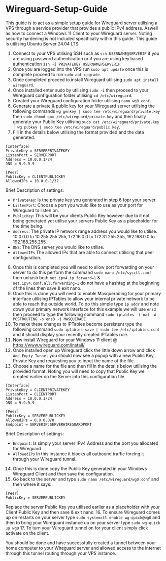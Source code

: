 # Wireguard-Setup-Guide
This guide is to act as a simple setup guide for Wireguard server utilising a VPS through a service provider that provides a public IPv4 address. Aswell as how to connect a Windows 11 Client to your Wireguard server. Noting security hardening is not included specifically within this guide. This guide is utilising Ubuntu Server 24.04 LTS.

1. Connect to your VPS utilising SSH such as ```ssh USERNAME@SERVERIP``` if you are using password authentication or if you are using key based authentication ```ssh -i PRIVATEKEY USERNAME@SERVERIP```.
2. Once you are logged into the VPS run ```sudo apt update``` once this is complete proceed to run ```sudo apt upgrade```.
3. Once completed proceed to install Wireguard utilising ```sudo apt install wireguard```.
4. Once installed enter sudo by utilising ```sudo -i``` then proceed to your Wireguard configuration folder utilising ```cd /etc/wireguard```.
5. Created your Wireguard configuration folder utilising ```nano wg0.conf```.
6. Generate a private & public key for your Wireguard server utilising the following commands ```wg genkey | sudo tee /etc/wireguard/private.key``` then ```sudo chmod go= /etc/wireguard/private.key``` and then finally generate your Public Key utilising ```sudo cat /etc/wireguard/private.key | wg pubkey | sudo tee /etc/wireguard/public.key```.
7. Fill in the details below utilising the format provided and the data generated.
```
[Interface]
PrivateKey = SERVERPRIVATEKEY
ListenPort = SERVERPORT
Address = 10.0.0.1/24
DNS = 9.9.9.9

[Peer]
PublicKey = CLIENTPUBLICKEY
AllowedIPs = 10.0.0.1/32
```
Brief Description of settings:
- `PrivateKey`: Is the private key you generated in step 6 fopr your server.
- `ListenPort`: Choose a port you would like to use as your port for Wireguard to listen on.
- `PublicKey`: This will be your clients Public Key however due to it not being generated yet utilise your servers Public Key as a placeholder for the time being.
- `Address`: The private IP network range address you would like to utilise. 10.0.0.0 to 10.255.255.255, 172.16.0.0 to 172.31.255.255, 192.168.0.0 to 192.168.255.255.
- `DNS`: The DNS server you would like to utilise.
- `AllowedIPs` The allowed IPs that are able to connect utilising that peer configuration.

8. Once this is completed you will need to allow port forwarding on your server to do this perform the command ```sudo nano /etc/sysctl.conf``` then unhash both ```net.ipv4.ip_forward=1``` & ```net.ipv4.conf.all.forwarding=1``` do not have a hashtag at the beginning of the lines then save & exit nano.
9. Once this is done you will need to enable Masquerading for your primary interface utilising IPTables to allow your internal private network to be able to reach the outside world. To do this simple type ```ip addr``` and note down your primary network interface for this example we will use ```ens3``` then proceed to type the following command ```sudo iptables -t nat -A POSTROUTING -o ens3 -j MASQUERADE```
10. To make these changes to IPTables become persistent type the following command ```sudo iptables-save | sudo tee /etc/iptables.conf``` and it should display your recently created IPTables rule.
11. Now install Wireguard for your Windows 11 client @ https://www.wireguard.com/install/
12. Once installed open up Wireguard click the little down arrow and click ```Add Empty Tunnel``` you should now see a popup with a new Public Key, Private Key and requesting you to input the name of the file.
13. Choose a name for the file and then fill in the details below utilising the provided format. Noting you will need to copy that Public Key we created earlier on the Server into this configuration file.
```
[Interface]
PrivateKey = CLIENTPRIVATEKEY
ListenPort = CLIENTPORT
Address = 10.0.0.1/24
DNS = 9.9.9.9

[Peer]
PublicKey = SERVERPUBLICKEY
AllowedIPs = 0.0.0.0/0
Endpoint = SERVERIP:SERVERWIREGUARDPORT
```
Brief Description of settings:
- `Endpoint`: Is simply your server IPv4 Address and the port you allocated for Wireguard
- `AllowedIPs` In this instance it blocks all outbound traffic forcing it through your Wireguard tunnel.

14. Once this is done copy the Public Key generated in your Windows Wireguard Client and then save the configuration.
15. Go back to the server and type ```sudo nano /etc/wireguard/wg0.conf``` and then where it says:
```
[Peer]
PublicKey = SERVERPUBLICKEY
```
Replace the server Public Key you utilised earlier as a placeholder with your Client Public Key and then save & exit nano.
16. To ensure Wireguard comes up on restarts on your server type ```sudo systemctl enable wg-quick@wg0``` and then to bring your Wireguard instance up on your server type ```sudo wg-quick up wg0```
17. To turn your Wireguard tunnel on for your client simply click activate on the client.

You should be done and have successfully created a tunnel between your home computer to your Wireguard server and allowed access to the internet through this tunnel routing through your VPS instance.





